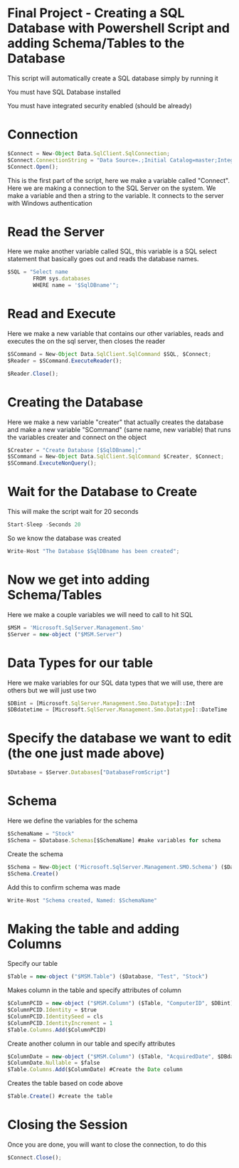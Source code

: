 # Final Project - Creating a SQL Database with Powershell Script and adding Schema/Tables to the Database

This script will automatically create a SQL database simply by running it

You must have SQL Database installed

You must have integrated security enabled (should be already)


# Connection


```javascript
$Connect = New-Object Data.SqlClient.SqlConnection; 
$Connect.ConnectionString = "Data Source=.;Initial Catalog=master;Integrated Security=True;"; 
$Connect.Open(); 
```

This is the first part of the script, here we make a variable called "Connect". Here we are making a connection
to the SQL Server on the system. We make a variable and then a string to the variable. It connects to the server with Windows authentication


# Read the Server

Here we make another variable called SQL, this variable is a SQL select statement that basically goes out and 
reads the database names.

```javascript
$SQL = "Select name
        FROM sys.databases
        WHERE name = '$SqlDBname'"; 
```

# Read and Execute

Here we make a new variable that contains our other variables, reads and executes the  on the sql server, 
then closes the reader

```javascript
$SCommand = New-Object Data.SqlClient.SqlCommand $SQL, $Connect;
$Reader = $SCommand.ExecuteReader();

$Reader.Close();
```
# Creating the Database

Here we make a new variable "creater" that actually creates the database and make a new variable "SCommand" (same name, new variable) that runs the variables
creater and connect on the object

```javascript
$Creater = "Create Database [$SqlDBname];"
$SCommand = New-Object Data.SqlClient.SqlCommand $Creater, $Connect; 
$SCommand.ExecuteNonQuery();     
```

# Wait for the Database to Create

This will make the script wait for 20 seconds

```javascript
Start-Sleep -Seconds 20
```
So we know the database was created

```javascript
Write-Host "The Database $SqlDBname has been created";
```
# Now we get into adding Schema/Tables

Here we make a couple variables we will need to call to hit SQL

```javascript
$MSM = 'Microsoft.SqlServer.Management.Smo'
$Server = new-object ("$MSM.Server") 
```
# Data Types for our table

Here we make variables for our SQL data types that we will use, there are others but we will just use two

```javascript
$DBint = [Microsoft.SqlServer.Management.Smo.Datatype]::Int 
$DBdatetime = [Microsoft.SqlServer.Management.Smo.Datatype]::DateTime
```
# Specify the database we want to edit (the one just made above)

```javascript 
$Database = $Server.Databases["DatabaseFromScript"] 
```
# Schema

Here we define the variables for the schema

```javascript
$SchemaName = "Stock"
$Schema = $Database.Schemas[$SchemaName] #make variables for schema
```
Create the schema

```javascript
$Schema = New-Object ('Microsoft.SqlServer.Management.SMO.Schema') ($Database, $SchemaName)
$Schema.Create() 
```
Add this to confirm schema was made

```javascript
Write-Host "Schema created, Named: $SchemaName"
```
# Making the table and adding Columns 

Specify our table

```javascript
$Table = new-object ("$MSM.Table") ($Database, "Test", "Stock")
```
Makes column in the table and specify attributes of column 

```javascript
$ColumnPCID = new-object ("$MSM.Column") ($Table, "ComputerID", $DBint)#Create ComputerID column
$ColumnPCID.Identity = $true
$ColumnPCID.IdentitySeed = cls
$ColumnPCID.IdentityIncrement = 1
$Table.Columns.Add($ColumnPCID)
```
Create another column in our table and specify attributes

```javascript
$ColumnDate = new-object ("$MSM.Column") ($Table, "AcquiredDate", $DBdatetime) 
$ColumnDate.Nullable = $false
$Table.Columns.Add($ColumnDate) #Create the Date column
``` 
Creates the table based on code above

```javascript
$Table.Create() #create the table
```

# Closing the Session

Once you are done, you will want to close the connection, to do this

```javascript
$Connect.Close();
```










